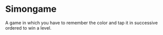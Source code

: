# Simongame
A game in which you have to remember the color and tap it in successive ordered to win a level.
